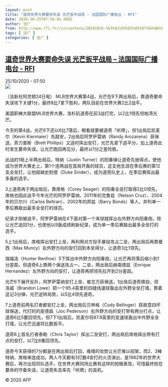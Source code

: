 ```yaml
---
layout: post
title: "道奇世界大赛要命失误 光芒扳平战局 – 法国国际广播电台 - RFI"
date: 2020-10-25T07:56:01.000Z
author: 法广
from: http://www.rfi.fr//cn/contenu/20201025-%E9%81%93%E5%A5%87%E4%B8%96%E7%95%8C%E5%A4%A7%E8%B5%9B%E8%A6%81%E5%91%BD%E5%A4%B1%E8%AF%AF-%E5%85%89%E8%8A%92%E6%89%B3%E5%B9%B3%E6%88%98%E5%B1%80
tags: [ 法广 ]
categories: [ 法广 ]
---
```

<!--1603612561000-->
[道奇世界大赛要命失误 光芒扳平战局 – 法国国际广播电台 - RFI](http://www.rfi.fr//cn/contenu/20201025-%E9%81%93%E5%A5%87%E4%B8%96%E7%95%8C%E5%A4%A7%E8%B5%9B%E8%A6%81%E5%91%BD%E5%A4%B1%E8%AF%AF-%E5%85%89%E8%8A%92%E6%89%B3%E5%B9%B3%E6%88%98%E5%B1%80)
------

<div>
<div>25/10/2020 - 07:50</div><img src="https://s.rfi.fr/media/display/ddb2c1b6-168f-11eb-a6c6-005056a98db9/w:310/p:16x9/spo0001b.201025145001.jpg"><div class="t-content__body u-clearfix">            <p>（法新社阿灵顿24日电）    MLB世界大赛第4战，光芒在9下两出局后，靠道奇要命失误攻下关键1分，最终8比7拿下胜利，两队目前在世界大赛2比2战平。</p><p>美国职棒大联盟MLB世界大赛，洛杉矶道奇在前3战打完，以2比1领先坦帕湾光芒。</p><p>今天的第4战，光芒9下还以6比7落后，眼看就要被道奇「听牌」，但1出局后凯麦尔（Kevin Kiermaier）先敲安，2出局后阿罗萨雷纳（Randy Arozarena）获保送，菲力普斯（Brett Phillips）又适时挥出安打，光芒先拿下追平分，加上道奇此时发生要命失误，让光芒跑回再见分，最终以1分之差险胜。</p><p>此战的1局上半两出局后，特纳（Justin Turner）的阳春弹让道奇先驰得点，使他成为世界大赛史上，第1个连两战在首局开轰的球员，这支他生涯在季后赛的第12支全垒打，让他超越史耐德（Duke Snider），成为道奇队史上，在季后赛挥出最多轰的选手。</p><p>3上道奇再于两出局后，靠席格（Corey Seager）的阳春全垒打取得2比0领先，席格也因此追平今年光芒的阿罗萨雷纳、2011年的克鲁兹（Nelson Cruz）、2004年的贝尔川（Carlos Beltran）、2002年的邦兹（Barry Bonds）等人，并列单一季后赛敲出最多全垒打的球员。</p><p>纪录才刚被追平，阿罗萨雷纳在4下面对第一个来球就挥出右外野方向阳春炮，除让光芒追回1分，也使他以9轰成绩刷新纪录，成为单一季后赛敲出最多全垒打的选手。</p><p>5上1出局后，席格挥出安打上垒，再利用对方投手暴投攻占二垒，两出局后再靠曼西（Max Muncy）右外野方向的安打回到本垒得分，让道奇3比1领先。</p><p>瑞福洛（Hunter Renfroe）5下挥出中外野方向阳春炮，让光芒再将落后缩小到1分差距，但道奇6上靠两个保送攻占一、二垒，两出局后赫南德兹（Enrique Hernandez）左外野方向的安打，让道奇再把领先拉开到2分差距。</p><p>光芒6下展开反扑，阿罗萨雷纳安打上垒、崔志万获保送，1出局后道奇换投，但洛威（Brandon Lowe）把一个95.4英里的四缝线速球轰出左外野全垒打墙，靠着这记3分弹，光芒逆转局势，以5比4领先道奇。</p><p>7上道奇前两名打者都安打上垒，两出局后贝林格（Cody Bellinger）获故意四坏球保送，代打的的皮德森（Joc Pederson）右外野方向的安打带有两分打点，让道奇6比5要回领先，但7下1出局后，凯麦尔将87.9英里的变速球轰出中外野全垒打墙，让光芒迅速将比数扳平。</p><p>道奇8上首名打者泰勒（Chris Taylor）挥出二垒安打，两出局后席格挥出带有打点的安打，以7比6重回领先。</p><p>道奇今天获得的7分都是在两出局后打回，难缠的攻势让光芒难以招架，而2、3棒特纳、席格串连成功，两人今天都有5打数4安打的火烫演出，是1982年的世界大赛后，再次出现同队选手，在世界大赛同场比赛有这样的抢眼表现，可惜最终败在要命的守备失误，让道奇失去率先「听牌」的良机。</p><p></p><p></p>            <p class="t-copyright">© 2020 AFP</p>        </div>
</div>
